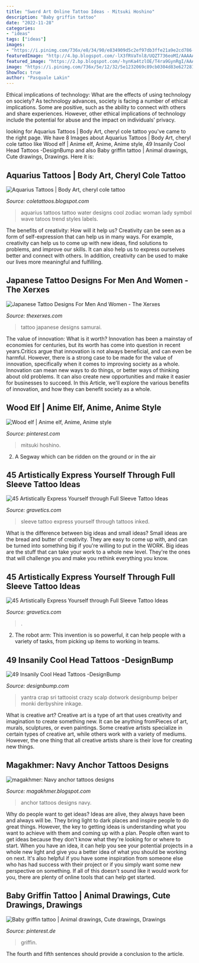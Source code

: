 ```yaml
---
title: "Sword Art Online Tattoo Ideas - Mitsuki Hoshino"
description: "Baby griffin tattoo"
date: "2022-11-28"
categories:
- "ideas"
tags: ["ideas"]
images:
- "https://i.pinimg.com/736x/e8/34/90/e834909d5c2ef97db3ffe21a9e2cd786--cute-little-drawings-cute-animal-drawings.jpg"
featuredImage: "http://4.bp.blogspot.com/-lX3fRVaTnl8/UQZT736eoMI/AAAAAAAAMv8/WzEvLd6gIXI/s1600/t1_Aquarius-Tattoos-water_854.jpg"
featured_image: "https://2.bp.blogspot.com/-hynKa4tzlOE/T4ra9GynRgI/AAAAAAAABFI/HWi8jd_v8ic/s1600/navy-Anchor-Tattoos-ideas-194.jpg"
image: "https://i.pinimg.com/736x/5e/12/32/5e1232069c89cb0304d83e62728136d7--wood-elf-anime-style.jpg"
ShowToc: true
author: "Pasquale Lakin"
---
```



Ethical implications of technology: What are the effects of using technology on society?
As technology advances, society is facing a number of ethical implications. Some are positive, such as the ability to connect with others and share experiences. However, other ethical implications of technology include the potential for abuse and the impact on individuals’ privacy.

	

		
looking for Aquarius Tattoos | Body Art, cheryl cole tattoo you've came to the right page. We have 8 Images about Aquarius Tattoos | Body Art, cheryl cole tattoo like Wood elf | Anime elf, Anime, Anime style, 49 Insanily Cool Head Tattoos -DesignBump and also Baby griffin tattoo | Animal drawings, Cute drawings, Drawings. Here it is:
		
    
## Aquarius Tattoos | Body Art, Cheryl Cole Tattoo

<img loading=lazy src="http://4.bp.blogspot.com/-lX3fRVaTnl8/UQZT736eoMI/AAAAAAAAMv8/WzEvLd6gIXI/s1600/t1_Aquarius-Tattoos-water_854.jpg" onerror="this.onerror=null;this.src='https://tse2.mm.bing.net/th?id=OIP.I0Cvhu5Gq1Llntq5BSSvGQHaNV&amp;pid=15.1';" alt="Aquarius Tattoos | Body Art, cheryl cole tattoo">

_Source: coletattoos.blogspot.com_

>aquarius tattoos tattoo water designs cool zodiac woman lady symbol wave tatoos trend styles labels. 

	

The benefits of creativity: How will it help us?
Creativity can be seen as a form of self-expression that can help us in many ways. For example, creativity can help us to come up with new ideas, find solutions to problems, and improve our skills. It can also help us to express ourselves better and connect with others. In addition, creativity can be used to make our lives more meaningful and fulfilling.

    
## Japanese Tattoo Designs For Men And Women - The Xerxes

<img loading=lazy src="http://thexerxes.com/wp-content/uploads/2016/03/Japanese-Samurai-Tattoo-Design.jpg" onerror="this.onerror=null;this.src='https://tse4.mm.bing.net/th?id=OIP.y5vORJHJVD2WycSYlV-akQHaKd&amp;pid=15.1';" alt="Japanese Tattoo Designs For Men And Women - The Xerxes">

_Source: thexerxes.com_

>tattoo japanese designs samurai. 

	

The value of innovation: What is it worth?
Innovation has been a mainstay of economies for centuries, but its worth has come into question in recent years.Critics argue that innovation is not always beneficial, and can even be harmful. However, there is a strong case to be made for the value of innovation, specifically when it comes to improving society as a whole. Innovation can mean new ways to do things, or better ways of thinking about old problems. It can also create new opportunities and make it easier for businesses to succeed. In this Article, we'll explore the various benefits of innovation, and how they can benefit society as a whole.

    
## Wood Elf | Anime Elf, Anime, Anime Style

<img loading=lazy src="https://i.pinimg.com/736x/5e/12/32/5e1232069c89cb0304d83e62728136d7--wood-elf-anime-style.jpg" onerror="this.onerror=null;this.src='https://tse2.mm.bing.net/th?id=OIP.MIavHAFePRFrc8ZQfGQUPgHaKc&amp;pid=15.1';" alt="Wood elf | Anime elf, Anime, Anime style">

_Source: pinterest.com_

>mitsuki hoshino. 

	

2. A Segway which can be ridden on the ground or in the air

    
## 45 Artistically Express Yourself Through Full Sleeve Tattoo Ideas

<img loading=lazy src="https://www.gravetics.com/wp-content/uploads/2017/04/tattooed-inked-floralsleeves-floral-floraltattoos-tattoos-inked-art.jpg" onerror="this.onerror=null;this.src='https://tse3.mm.bing.net/th?id=OIP.XmTwmbnq_HVoJdKxzCmv1wHaHa&amp;pid=15.1';" alt="45 Artistically Express Yourself through Full Sleeve Tattoo Ideas">

_Source: gravetics.com_

>sleeve tattoo express yourself through tattoos inked. 

	

What is the difference between big ideas and small ideas?
Small ideas are the bread and butter of creativity. They are easy to come up with, and can be turned into something big if you're willing to put in the WORK. Big ideas are the stuff that can take your work to a whole new level. They're the ones that will challenge you and make you rethink everything you know.

    
## 45 Artistically Express Yourself Through Full Sleeve Tattoo Ideas

<img loading=lazy src="https://www.gravetics.com/wp-content/uploads/2017/04/sleevetattoo-femaletattooartist-tattoo-tattoos-customtattooing-fullsleevetattoo-1024x1024.jpg" onerror="this.onerror=null;this.src='https://tse1.mm.bing.net/th?id=OIP.4_qAQQYqTFAhbrjR-m42UAHaHa&amp;pid=15.1';" alt="45 Artistically Express Yourself through Full Sleeve Tattoo Ideas">

_Source: gravetics.com_

>. 

	

2. The robot arm: This invention is so powerful, it can help people with a variety of tasks, from picking up items to working in teams.

    
## 49 Insanily Cool Head Tattoos -DesignBump

<img loading=lazy src="https://cdn.designbump.com/wp-content/uploads/2015/10/14-Head-tattoo-Mandala.jpg" onerror="this.onerror=null;this.src='https://tse2.mm.bing.net/th?id=OIP.lTdwp86DaKAFIPcDPOhJlQHaJ7&amp;pid=15.1';" alt="49 Insanily Cool Head Tattoos -DesignBump">

_Source: designbump.com_

>yantra crap sri tattooist crazy scalp dotwork designbump belper monki derbyshire inkage. 

	

What is creative art?
Creative art is a type of art that uses creativity and imagination to create something new. It can be anything fromPieces of art, murals, sculptures, or even paintings. Some creative artists specialize in certain types of creative art, while others work with a variety of mediums. However, the one thing that all creative artists share is their love for creating new things.

    
## Magakhmer: Navy Anchor Tattoos Designs

<img loading=lazy src="https://2.bp.blogspot.com/-hynKa4tzlOE/T4ra9GynRgI/AAAAAAAABFI/HWi8jd_v8ic/s1600/navy-Anchor-Tattoos-ideas-194.jpg" onerror="this.onerror=null;this.src='https://tse1.mm.bing.net/th?id=OIP.1v2Xl-BSHWXFtOhb9jsDwQHaL6&amp;pid=15.1';" alt="magakhmer: Navy anchor tattoos designs">

_Source: magakhmer.blogspot.com_

>anchor tattoos designs navy. 

	

Why do people want to get ideas?
Ideas are alive, they always have been and always will be. They bring light to dark places and inspire people to do great things. However, the key to getting ideas is understanding what you want to achieve with them and coming up with a plan. 
People often want to get ideas because they don't know what they're looking for or where to start. When you have an idea, it can help you see your potential projects in a whole new light and give you a better idea of what you should be working on next. It's also helpful if you have some inspiration from someone else who has had success with their project or if you simply want some new perspective on something. If all of this doesn't sound like it would work for you, there are plenty of online tools that can help get started.

    
## Baby Griffin Tattoo | Animal Drawings, Cute Drawings, Drawings

<img loading=lazy src="https://i.pinimg.com/736x/e8/34/90/e834909d5c2ef97db3ffe21a9e2cd786--cute-little-drawings-cute-animal-drawings.jpg" onerror="this.onerror=null;this.src='https://tse3.mm.bing.net/th?id=OIP.Ty6_DxZF3ES3zbjhMT6UBQHaK6&amp;pid=15.1';" alt="Baby griffin tattoo | Animal drawings, Cute drawings, Drawings">

_Source: pinterest.de_

>griffin. 

	

The fourth and fifth sentences should provide a conclusion to the article.

